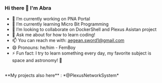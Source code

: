 ### Hi there 👋 I'm Abra

- 🔭 I’m currently working on PNA Portal
- 🌱 I’m currently learning Micro Bit Programming
- 👯 I’m looking to collaborate on DockerShell and Plexus Asistan project
- 💬 Ask me about for how to learn coding!
- 📫 You can reach me with: aegean.sword1@gmail.com
- 😄 Pronouns: he/him - FemBoy
- ⚡ Fun fact: I try to learn something every day, my favorite subject is space and astronomy! 🌌
<br/>
**My projects also here** : *@PlexusNetworkSystem*
